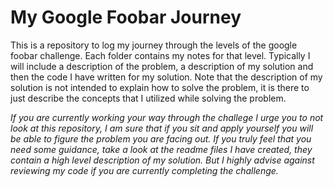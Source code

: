 # My Google Foobar Journey

This is a repository to log my journey through the levels of the google foobar challenge. Each folder contains my notes for that level. Typically I will include a description of the problem, a description of my solution and then the code I have written for my solution. Note that the description of my solution is not intended to explain how to solve the problem, it is there to just describe the concepts that I utilized while solving the problem.

*If you are currently working your way through the challege I urge you to not look at this repository, I am sure that if you sit and apply yourself you will be able to figure the problem you are facing out. If you truly feel that you need some guidance, take a look at the readme files I have created, they contain a high level description of my solution. But I highly advise against reviewing my code if you are currently completing the challenge.*



